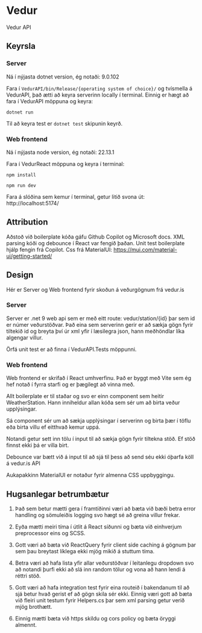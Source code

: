 # Vedur
Vedur API

## Keyrsla

### Server
Ná í nýjasta dotnet version, ég notaði: 9.0.102

Fara í `VedurAPI/bin/Release/{operating system of choice}/`
og tvísmella á VedurAPI, það ætti að keyra serverinn locally í terminal.
Einnig er hægt að fara í VedurAPI möppuna og keyra: 

`dotnet run`

Til að keyra test er `dotnet test` skipunin keyrð.


### Web frontend
Ná í nýjasta node version, ég notaði: 22.13.1

Fara í VedurReact möppuna og keyra í terminal:

`npm install`

`npm run dev`

Fara á slóðina sem kemur í terminal, getur litið svona út: http://localhost:5174/


## Attribution
Aðstoð við boilerplate kóða gáfu Github Copilot og Microsoft docs. 
XML parsing kóði og debounce í React var fengið þaðan.
Unit test boilerplate hjálp fengin frá Copilot.
Css frá MaterialUI: https://mui.com/material-ui/getting-started/


## Design
Hér er Server og Web frontend fyrir skoðun á veðurgögnum frá vedur.is

### Server
Server er .net 9 web api sem er með eitt route: vedur/station/{id} þar sem id er númer veðurstöðvar.
Það eina sem serverinn gerir er að sækja gögn fyrir tiltekið id og breyta því úr xml yfir í læsilegra json, hann meðhöndlar líka algengar villur. 

Örfá unit test er að finna í VedurAPI.Tests möppunni.

### Web frontend
Web frontend er skrifað í React umhverfinu. Það er byggt með Vite sem ég hef notað í fyrra starfi og er þægilegt að vinna með.

Allt boilerplate er til staðar og svo er einn component sem heitir WeatherStation. Hann inniheldur allan kóða sem sér um að birta veður upplýsingar. 

Sá component sér um að sækja upplýsingar í serverinn og birta þær í töflu eða birta villu ef eitthvað kemur uppá.

Notandi getur sett inn tölu í input til að sækja gögn fyrir tiltekna stöð. Ef stöð finnst ekki þá er villa birt.

Debounce var bætt við á input til að sjá til þess að send séu ekki óþarfa köll á vedur.is API

Aukapakkinn MaterialUI er notaður fyrir almenna CSS uppbyggingu.


## Hugsanlegar betrumbætur
1. Það sem betur mætti gera í framtíðinni væri að bæta við bæði betra error handling og sömuleiðis logging svo hægt
    sé að greina villur frekar.

2. Eyða mætti meiri tíma í útlit á React síðunni og bæta við einhverjum preprocessor eins og SCSS.

3. Gott væri að bæta við ReactQuery fyrir client side caching á gögnum þar sem þau 
    breytast líklega ekki mjög mikið á stuttum tíma.

4. Betra væri að hafa lista yfir allar veðurstöðvar í leitanlegu dropdown svo að notandi þurfi ekki að slá inn random tölur og vona að hann lendi á réttri stöð.

5. Gott væri að hafa integration test fyrir eina routeið í bakendanum til að sjá betur hvað gerist ef að gögn skila sér ekki. Einnig væri gott að bæta við fleiri unit testum fyrir Helpers.cs þar sem xml parsing getur verið mjög brothætt.

6. Einnig mætti bæta við https skildu og cors policy og bæta öryggi almennt.
